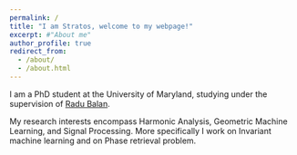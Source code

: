 ```yaml
---
permalink: /
title: "I am Stratos, welcome to my webpage!"
excerpt: #"About me"
author_profile: true
redirect_from: 
  - /about/
  - /about.html
---
```


I am a PhD student at the University of Maryland, studying under the supervision of  [Radu Balan](https://www.math.umd.edu/~rvbalan/).

My research interests encompass Harmonic Analysis, Geometric Machine Learning, and Signal Processing.
More specifically I work on Invariant machine learning and on Phase retrieval problem.

